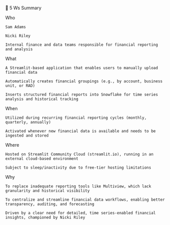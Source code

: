 📝 5 Ws Summary

Who

    Sam Adams

    Nicki Riley

    Internal finance and data teams responsible for financial reporting and analysis

What

    A Streamlit-based application that enables users to manually upload financial data

    Automatically creates financial groupings (e.g., by account, business unit, or RAD)

    Inserts structured financial reports into Snowflake for time series analysis and historical tracking

When

    Utilized during recurring financial reporting cycles (monthly, quarterly, annually)

    Activated whenever new financial data is available and needs to be ingested and stored

Where

    Hosted on Streamlit Community Cloud (streamlit.io), running in an external cloud-based environment

    Subject to sleep/inactivity due to free-tier hosting limitations

Why

    To replace inadequate reporting tools like Multiview, which lack granularity and historical visibility

    To centralize and streamline financial data workflows, enabling better transparency, auditing, and forecasting

    Driven by a clear need for detailed, time series-enabled financial insights, championed by Nicki Riley